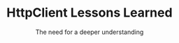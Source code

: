 ---
layout: post
title: HttpClient Lessons Learned
subtitle: The need for a deeper understanding
bigimg: /img/dying_man.png
tags: [teams, delivery]
---